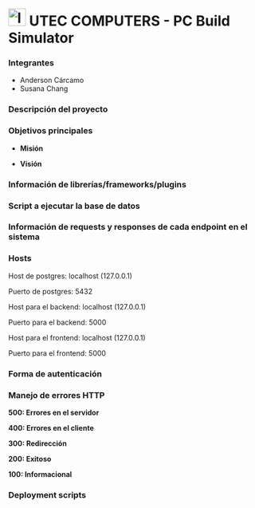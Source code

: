 # <img src="https://user-images.githubusercontent.com/92172040/168483567-d59c8404-fe28-4a1d-80e1-c1e7eaafd230.png" alt="logoSACPU" width="35"/> UTEC COMPUTERS - PC Build Simulator

### Integrantes

* Anderson Cárcamo
* Susana Chang

### Descripción del proyecto

### Objetivos principales
* **Misión**

* **Visión**

### Información de librerías/frameworks/plugins

### Script a ejecutar la base de datos

### Información de requests y responses de cada endpoint en el sistema

### Hosts

Host de postgres: localhost (127.0.0.1)

Puerto de postgres: 5432

Host para el backend: localhost (127.0.0.1)

Puerto para el backend: 5000

Host para el frontend: localhost (127.0.0.1)

Puerto para el frontend: 5000

### Forma de autenticación

### Manejo de errores HTTP
**500: Errores en el servidor**

**400: Errores en el cliente**

**300: Redirección**

**200: Exitoso**

**100: Informacional**

### Deployment scripts
